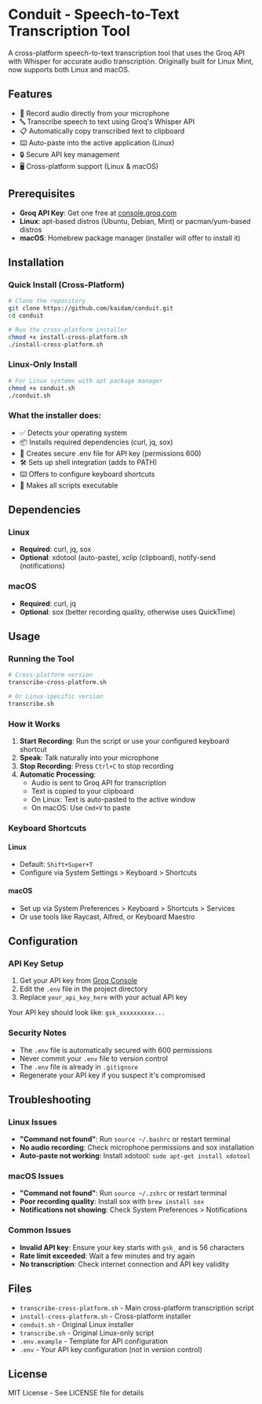 # Conduit - Speech-to-Text Transcription Tool

A cross-platform speech-to-text transcription tool that uses the Groq API with Whisper for accurate audio transcription. Originally built for Linux Mint, now supports both Linux and macOS.

## Features

- 🎤 Record audio directly from your microphone
- 🔤 Transcribe speech to text using Groq's Whisper API
- 📋 Automatically copy transcribed text to clipboard
- ⌨️ Auto-paste into the active application (Linux)
- 🔒 Secure API key management
- 🖥️ Cross-platform support (Linux & macOS)

## Prerequisites

- **Groq API Key**: Get one free at [console.groq.com](https://console.groq.com/)
- **Linux**: apt-based distros (Ubuntu, Debian, Mint) or pacman/yum-based distros
- **macOS**: Homebrew package manager (installer will offer to install it)

## Installation

### Quick Install (Cross-Platform)

```bash
# Clone the repository
git clone https://github.com/kaidam/conduit.git
cd conduit

# Run the cross-platform installer
chmod +x install-cross-platform.sh
./install-cross-platform.sh
```

### Linux-Only Install

```bash
# For Linux systems with apt package manager
chmod +x conduit.sh
./conduit.sh
```

### What the installer does:

- ✅ Detects your operating system
- 📦 Installs required dependencies (curl, jq, sox)
- 🔐 Creates secure .env file for API key (permissions 600)
- 🛠️ Sets up shell integration (adds to PATH)
- ⌨️ Offers to configure keyboard shortcuts
- 🎯 Makes all scripts executable

## Dependencies

### Linux
- **Required**: curl, jq, sox
- **Optional**: xdotool (auto-paste), xclip (clipboard), notify-send (notifications)

### macOS
- **Required**: curl, jq
- **Optional**: sox (better recording quality, otherwise uses QuickTime)

## Usage

### Running the Tool

```bash
# Cross-platform version
transcribe-cross-platform.sh

# Or Linux-specific version
transcribe.sh
```

### How it Works

1. **Start Recording**: Run the script or use your configured keyboard shortcut
2. **Speak**: Talk naturally into your microphone
3. **Stop Recording**: Press `Ctrl+C` to stop recording
4. **Automatic Processing**: 
   - Audio is sent to Groq API for transcription
   - Text is copied to your clipboard
   - On Linux: Text is auto-pasted to the active window
   - On macOS: Use `Cmd+V` to paste

### Keyboard Shortcuts

#### Linux
- Default: `Shift+Super+T`
- Configure via System Settings > Keyboard > Shortcuts

#### macOS
- Set up via System Preferences > Keyboard > Shortcuts > Services
- Or use tools like Raycast, Alfred, or Keyboard Maestro

## Configuration

### API Key Setup

1. Get your API key from [Groq Console](https://console.groq.com/)
2. Edit the `.env` file in the project directory
3. Replace `your_api_key_here` with your actual API key

Your API key should look like: `gsk_xxxxxxxxxx...`

### Security Notes

- The `.env` file is automatically secured with 600 permissions
- Never commit your `.env` file to version control
- The `.env` file is already in `.gitignore`
- Regenerate your API key if you suspect it's compromised

## Troubleshooting

### Linux Issues
- **"Command not found"**: Run `source ~/.bashrc` or restart terminal
- **No audio recording**: Check microphone permissions and sox installation
- **Auto-paste not working**: Install xdotool: `sudo apt-get install xdotool`

### macOS Issues
- **"Command not found"**: Run `source ~/.zshrc` or restart terminal
- **Poor recording quality**: Install sox with `brew install sox`
- **Notifications not showing**: Check System Preferences > Notifications

### Common Issues
- **Invalid API key**: Ensure your key starts with `gsk_` and is 56 characters
- **Rate limit exceeded**: Wait a few minutes and try again
- **No transcription**: Check internet connection and API key validity

## Files

- `transcribe-cross-platform.sh` - Main cross-platform transcription script
- `install-cross-platform.sh` - Cross-platform installer
- `conduit.sh` - Original Linux installer
- `transcribe.sh` - Original Linux-only script
- `.env.example` - Template for API configuration
- `.env` - Your API key configuration (not in version control)

## License

MIT License - See LICENSE file for details
